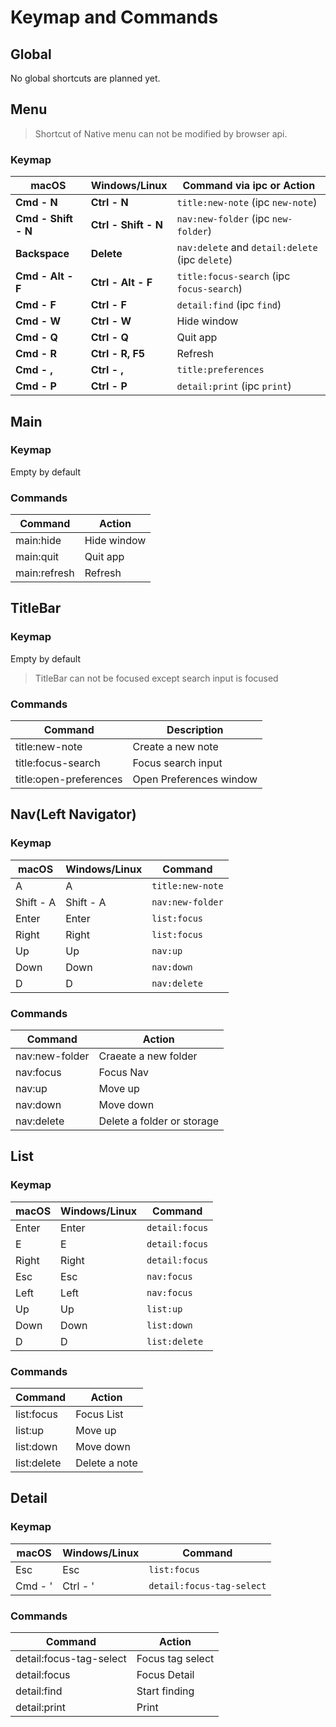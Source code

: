 # Keymap and Commands

## Global

No global shortcuts are planned yet.

## Menu

> Shortcut of Native menu can not be modified by browser api.

### Keymap

macOS               | Windows/Linux        | Command via ipc or Action
--------------------|----------------------|-----------------------------
**Cmd - N**         | **Ctrl - N**         | `title:new-note` (ipc `new-note`)
**Cmd - Shift - N** | **Ctrl - Shift - N** | `nav:new-folder` (ipc `new-folder`)
**Backspace**       | **Delete**           | `nav:delete` and `detail:delete` (ipc `delete`)
**Cmd - Alt - F**   | **Ctrl - Alt - F**   | `title:focus-search` (ipc `focus-search`)
**Cmd - F**         | **Ctrl - F**         | `detail:find` (ipc `find`)
**Cmd - W**         | **Ctrl - W**         | Hide window
**Cmd - Q**         | **Ctrl - Q**         | Quit app
**Cmd - R**         | **Ctrl - R, F5**     | Refresh
**Cmd - ,**         | **Ctrl - ,**         | `title:preferences`
**Cmd - P**         | **Ctrl - P**         | `detail:print` (ipc `print`)

## Main

### Keymap

Empty by default

### Commands

Command             | Action
--------------------|---------------------
main:hide           | Hide window
main:quit           | Quit app
main:refresh        | Refresh

## TitleBar

### Keymap

Empty by default

> TitleBar can not be focused except search input is focused

### Commands

Command                  | Description
-------------------------|--------------------------
title:new-note           | Create a new note
title:focus-search       | Focus search input
title:open-preferences   | Open Preferences window

## Nav(Left Navigator)

### Keymap

macOS     | Windows/Linux | Command
----------|---------------|-----------------------------
A         | A             | `title:new-note`
Shift - A | Shift - A     | `nav:new-folder`
Enter     | Enter         | `list:focus`
Right     | Right         | `list:focus`
Up        | Up            | `nav:up`
Down      | Down          | `nav:down`
D         | D             | `nav:delete`

### Commands

Command             | Action
--------------------|--------------------------
nav:new-folder      | Craeate a new folder
nav:focus           | Focus Nav
nav:up              | Move up
nav:down            | Move down
nav:delete          | Delete a folder or storage

## List

### Keymap

macOS    | Windows/Linux | Command
---------|---------------|-----------------------------
Enter    | Enter         | `detail:focus`
E        | E             | `detail:focus`
Right    | Right         | `detail:focus`
Esc      | Esc           | `nav:focus`
Left     | Left          | `nav:focus`
Up       | Up            | `list:up`
Down     | Down          | `list:down`
D        | D             | `list:delete`

### Commands

Command             | Action
--------------------|------------------------
list:focus          | Focus List
list:up             | Move up
list:down           | Move down
list:delete         | Delete a note

## Detail

### Keymap

macOS    | Windows/Linux | Command
---------|---------------|-----------------------------
Esc      | Esc           | `list:focus`
Cmd - '  | Ctrl - '      | `detail:focus-tag-select`

### Commands

Command                 | Action
------------------------|----------------------------
detail:focus-tag-select | Focus tag select
detail:focus            | Focus Detail
detail:find             | Start finding
detail:print            | Print
